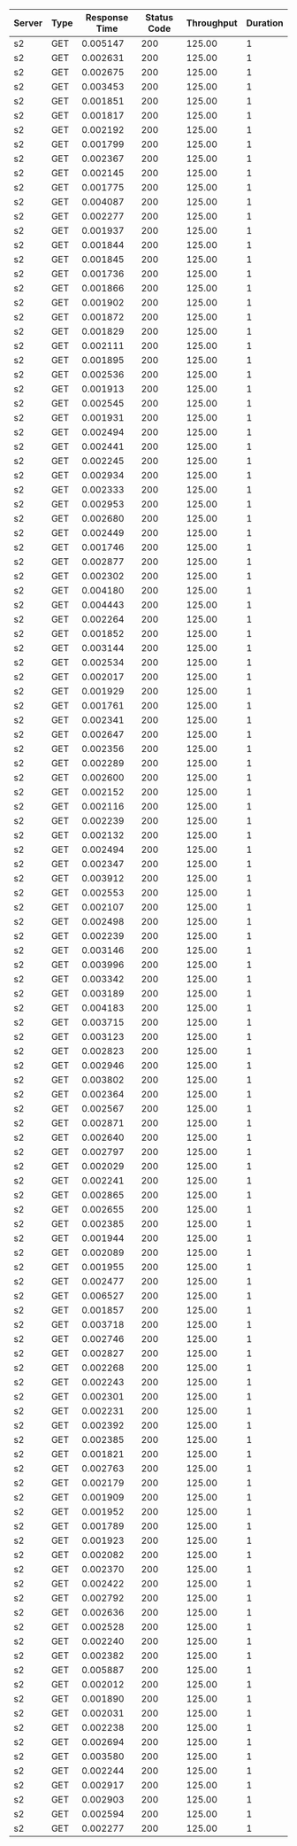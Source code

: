 | Server | Type | Response Time | Status Code | Throughput | Duration |
|--------|------|---------------|-------------|------------|----------|
| s2 | GET | 0.005147 | 200 | 125.00 | 1 |
| s2 | GET | 0.002631 | 200 | 125.00 | 1 |
| s2 | GET | 0.002675 | 200 | 125.00 | 1 |
| s2 | GET | 0.003453 | 200 | 125.00 | 1 |
| s2 | GET | 0.001851 | 200 | 125.00 | 1 |
| s2 | GET | 0.001817 | 200 | 125.00 | 1 |
| s2 | GET | 0.002192 | 200 | 125.00 | 1 |
| s2 | GET | 0.001799 | 200 | 125.00 | 1 |
| s2 | GET | 0.002367 | 200 | 125.00 | 1 |
| s2 | GET | 0.002145 | 200 | 125.00 | 1 |
| s2 | GET | 0.001775 | 200 | 125.00 | 1 |
| s2 | GET | 0.004087 | 200 | 125.00 | 1 |
| s2 | GET | 0.002277 | 200 | 125.00 | 1 |
| s2 | GET | 0.001937 | 200 | 125.00 | 1 |
| s2 | GET | 0.001844 | 200 | 125.00 | 1 |
| s2 | GET | 0.001845 | 200 | 125.00 | 1 |
| s2 | GET | 0.001736 | 200 | 125.00 | 1 |
| s2 | GET | 0.001866 | 200 | 125.00 | 1 |
| s2 | GET | 0.001902 | 200 | 125.00 | 1 |
| s2 | GET | 0.001872 | 200 | 125.00 | 1 |
| s2 | GET | 0.001829 | 200 | 125.00 | 1 |
| s2 | GET | 0.002111 | 200 | 125.00 | 1 |
| s2 | GET | 0.001895 | 200 | 125.00 | 1 |
| s2 | GET | 0.002536 | 200 | 125.00 | 1 |
| s2 | GET | 0.001913 | 200 | 125.00 | 1 |
| s2 | GET | 0.002545 | 200 | 125.00 | 1 |
| s2 | GET | 0.001931 | 200 | 125.00 | 1 |
| s2 | GET | 0.002494 | 200 | 125.00 | 1 |
| s2 | GET | 0.002441 | 200 | 125.00 | 1 |
| s2 | GET | 0.002245 | 200 | 125.00 | 1 |
| s2 | GET | 0.002934 | 200 | 125.00 | 1 |
| s2 | GET | 0.002333 | 200 | 125.00 | 1 |
| s2 | GET | 0.002953 | 200 | 125.00 | 1 |
| s2 | GET | 0.002680 | 200 | 125.00 | 1 |
| s2 | GET | 0.002449 | 200 | 125.00 | 1 |
| s2 | GET | 0.001746 | 200 | 125.00 | 1 |
| s2 | GET | 0.002877 | 200 | 125.00 | 1 |
| s2 | GET | 0.002302 | 200 | 125.00 | 1 |
| s2 | GET | 0.004180 | 200 | 125.00 | 1 |
| s2 | GET | 0.004443 | 200 | 125.00 | 1 |
| s2 | GET | 0.002264 | 200 | 125.00 | 1 |
| s2 | GET | 0.001852 | 200 | 125.00 | 1 |
| s2 | GET | 0.003144 | 200 | 125.00 | 1 |
| s2 | GET | 0.002534 | 200 | 125.00 | 1 |
| s2 | GET | 0.002017 | 200 | 125.00 | 1 |
| s2 | GET | 0.001929 | 200 | 125.00 | 1 |
| s2 | GET | 0.001761 | 200 | 125.00 | 1 |
| s2 | GET | 0.002341 | 200 | 125.00 | 1 |
| s2 | GET | 0.002647 | 200 | 125.00 | 1 |
| s2 | GET | 0.002356 | 200 | 125.00 | 1 |
| s2 | GET | 0.002289 | 200 | 125.00 | 1 |
| s2 | GET | 0.002600 | 200 | 125.00 | 1 |
| s2 | GET | 0.002152 | 200 | 125.00 | 1 |
| s2 | GET | 0.002116 | 200 | 125.00 | 1 |
| s2 | GET | 0.002239 | 200 | 125.00 | 1 |
| s2 | GET | 0.002132 | 200 | 125.00 | 1 |
| s2 | GET | 0.002494 | 200 | 125.00 | 1 |
| s2 | GET | 0.002347 | 200 | 125.00 | 1 |
| s2 | GET | 0.003912 | 200 | 125.00 | 1 |
| s2 | GET | 0.002553 | 200 | 125.00 | 1 |
| s2 | GET | 0.002107 | 200 | 125.00 | 1 |
| s2 | GET | 0.002498 | 200 | 125.00 | 1 |
| s2 | GET | 0.002239 | 200 | 125.00 | 1 |
| s2 | GET | 0.003146 | 200 | 125.00 | 1 |
| s2 | GET | 0.003996 | 200 | 125.00 | 1 |
| s2 | GET | 0.003342 | 200 | 125.00 | 1 |
| s2 | GET | 0.003189 | 200 | 125.00 | 1 |
| s2 | GET | 0.004183 | 200 | 125.00 | 1 |
| s2 | GET | 0.003715 | 200 | 125.00 | 1 |
| s2 | GET | 0.003123 | 200 | 125.00 | 1 |
| s2 | GET | 0.002823 | 200 | 125.00 | 1 |
| s2 | GET | 0.002946 | 200 | 125.00 | 1 |
| s2 | GET | 0.003802 | 200 | 125.00 | 1 |
| s2 | GET | 0.002364 | 200 | 125.00 | 1 |
| s2 | GET | 0.002567 | 200 | 125.00 | 1 |
| s2 | GET | 0.002871 | 200 | 125.00 | 1 |
| s2 | GET | 0.002640 | 200 | 125.00 | 1 |
| s2 | GET | 0.002797 | 200 | 125.00 | 1 |
| s2 | GET | 0.002029 | 200 | 125.00 | 1 |
| s2 | GET | 0.002241 | 200 | 125.00 | 1 |
| s2 | GET | 0.002865 | 200 | 125.00 | 1 |
| s2 | GET | 0.002655 | 200 | 125.00 | 1 |
| s2 | GET | 0.002385 | 200 | 125.00 | 1 |
| s2 | GET | 0.001944 | 200 | 125.00 | 1 |
| s2 | GET | 0.002089 | 200 | 125.00 | 1 |
| s2 | GET | 0.001955 | 200 | 125.00 | 1 |
| s2 | GET | 0.002477 | 200 | 125.00 | 1 |
| s2 | GET | 0.006527 | 200 | 125.00 | 1 |
| s2 | GET | 0.001857 | 200 | 125.00 | 1 |
| s2 | GET | 0.003718 | 200 | 125.00 | 1 |
| s2 | GET | 0.002746 | 200 | 125.00 | 1 |
| s2 | GET | 0.002827 | 200 | 125.00 | 1 |
| s2 | GET | 0.002268 | 200 | 125.00 | 1 |
| s2 | GET | 0.002243 | 200 | 125.00 | 1 |
| s2 | GET | 0.002301 | 200 | 125.00 | 1 |
| s2 | GET | 0.002231 | 200 | 125.00 | 1 |
| s2 | GET | 0.002392 | 200 | 125.00 | 1 |
| s2 | GET | 0.002385 | 200 | 125.00 | 1 |
| s2 | GET | 0.001821 | 200 | 125.00 | 1 |
| s2 | GET | 0.002763 | 200 | 125.00 | 1 |
| s2 | GET | 0.002179 | 200 | 125.00 | 1 |
| s2 | GET | 0.001909 | 200 | 125.00 | 1 |
| s2 | GET | 0.001952 | 200 | 125.00 | 1 |
| s2 | GET | 0.001789 | 200 | 125.00 | 1 |
| s2 | GET | 0.001923 | 200 | 125.00 | 1 |
| s2 | GET | 0.002082 | 200 | 125.00 | 1 |
| s2 | GET | 0.002370 | 200 | 125.00 | 1 |
| s2 | GET | 0.002422 | 200 | 125.00 | 1 |
| s2 | GET | 0.002792 | 200 | 125.00 | 1 |
| s2 | GET | 0.002636 | 200 | 125.00 | 1 |
| s2 | GET | 0.002528 | 200 | 125.00 | 1 |
| s2 | GET | 0.002240 | 200 | 125.00 | 1 |
| s2 | GET | 0.002382 | 200 | 125.00 | 1 |
| s2 | GET | 0.005887 | 200 | 125.00 | 1 |
| s2 | GET | 0.002012 | 200 | 125.00 | 1 |
| s2 | GET | 0.001890 | 200 | 125.00 | 1 |
| s2 | GET | 0.002031 | 200 | 125.00 | 1 |
| s2 | GET | 0.002238 | 200 | 125.00 | 1 |
| s2 | GET | 0.002694 | 200 | 125.00 | 1 |
| s2 | GET | 0.003580 | 200 | 125.00 | 1 |
| s2 | GET | 0.002244 | 200 | 125.00 | 1 |
| s2 | GET | 0.002917 | 200 | 125.00 | 1 |
| s2 | GET | 0.002903 | 200 | 125.00 | 1 |
| s2 | GET | 0.002594 | 200 | 125.00 | 1 |
| s2 | GET | 0.002277 | 200 | 125.00 | 1 |
